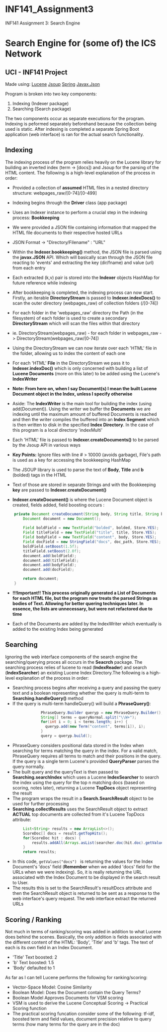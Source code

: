 # INF141_Assignment3
INF141 Assignment 3: Search Engine


# Search Engine for (some of) the ICS Network 
## UCI - INF141 Project
Made using:
[Lucene](https://lucene.apache.org/core/)
[Jsoup](https://jsoup.org/)
[Spring](https://spring.io)
[Javax.Json](https://docs.oracle.com/javaee/7/api/javax/json/package-summary.html)


Program is broken into two key components:
1. Indexing (Indexer package)
2. Searching (Search package)

The two components occur as separate executions for the program. Indexing is peformed separately beforehand because the collection being used is static. After indexing is completed a separate Spring Boot application (web interface) is ran for the actual search functionality.

## Indexing

The indexing process of the program relies heavily on the Lucene library for building an inverted index (term -> [docs]) and Jsoup for the parsing of the HTML content. The following is a high-level explanation of the process in order:

* Provided a collection of **assumed** HTML files in a nested directory structure: webpages_raw/[0-74]/[0-499]
* Indexing begins through the **Driver** class (app package)
* Uses an Indexer instance to perform a crucial step in the indexing process: **Bookkeeping**
* We were provided a JSON file containing information that mapped the HTML file documents to their respective hosted URLs
* JSON Format -> "Directory/Filename" : "URL"
* Within the **Indexer.bookkeeping()** method, the JSON file is parsed using the **javax.JSON** API. Which will basically scan through the JSON file reacting to 'events' and extracting the key (dir/fname) and value (url) from each entry
* Each extracted (k,v) pair is stored into the **Indexer** objects HashMap for future reference while indexing
* After bookkeeping is completed, the indexing process can now start. Firstly, an iterable **DirectoryStream** is passed to **Indexer.indexDocs()** to scan the outer directory (webpages_raw) of collection folders (/[0-74])
* For each folder in the 'webpages_raw' directory the Path (in the filesystem) of each folder is used to create a secondary **DirectoryStream** which will scan the files within that directory
* ie. DirectoryStream(webpages_raw) - for each folder in webpages_raw -> DirectoryStream(webpages_raw/[0-74])
* Using the DirectoryStream we can now iterate over each 'HTML' file in the folder, allowing us to index the content of each one
* For each 'HTML' **File** in the DirectoryStream we pass it to **Indexer.indexDoc()** which is only concerned with building a list of **Lucene Documents** (more on this later) to be added using the Lucene's **IndexWriter**

* **Note: From here on, when I say Document(s) I mean the built Lucene Document object in the Index, unless I specify otherwise**
* Aside: The **IndexWriter** is the main tool for building the index (using add(Document)). Using the writer we buffer the **Documents** we are indexing until the maximum amount of buffered Documents is reached and then the writer compiles the buffered into an **Index Segment** which is then written to disk in the specified **Index Directory**. In the case of this program is a local directory 'indexMulti'

* Each 'HTML' file is passed to **Indexer.createDocuments()** to be parsed by the Jsoup API in various ways
* **Key Points:** Ignore files with line # > 10000 (avoids garbage), File's path is used as a key for accessing the bookkeeping HashMap
* The JSOUP library is used to parse the text of **Body**, **Title** and **b** (bolded) tags in the HTML
* Text of those are stored in separate Strings and with the Bookkeeping **key** are passed to **Indexer.createDocument()**
* **Indexer.createDocument()** is where the Lucene Document object is created, fields added, field boosting occurs :

``` java
	private Document createDocument(String body, String title, String bolded, String doc_path) throws IOException {
		Document document = new Document();
		
		Field boldField = new TextField("bolded", bolded, Store.YES);
		Field titleField = new TextField("title", title, Store.YES);
		Field bodyField = new TextField("content", body, Store.YES);
		Field docField = new StringField("docs", doc_path, Store.YES);
		boldField.setBoost(1.5f);
		titleField.setBoost(2.0f);
		document.add(boldField);
		document.add(titleField);
		document.add(bodyField);
		document.add(docField);

		return document;
	}
```

* **!!!Important!! This process originally generated a List of Documents for each HTML file, but the program now treats the parsed Strings as bodies of Text. Allowing for better quering techniques later. In essence, the lists are unnecessary, but were not refactored due to time**

* Each of the Documents are added by the IndexWriter which eventually is added to the existing Index being generated

## Searching

Ignoring the web interface components of the search engine the searching/querying proces all occurs in the **Seacrch** package.
The searching process relies of lucene to read (**IndexReader**) and search (**IndexSearcher**) an existing Lucene Index Directory.The following is a high-level explanation of the process in order:

* Searching process begins after receiving a query and passing the query text and a boolean representing whether the query is multi-term to **Searching.handleQuery()** method
* If the query is multi-term handleQuery() will build a **PhraseQuery()**:
```java
                PhraseQuery.Builder queryp = new PhraseQuery.Builder();
                String[] terms = queryNormal.split("\\W+");
                for(int i = 0; i < terms.length; i++) {
                  queryp.add(new Term("content", terms[i]), i);
                }
                query = queryp.build();
```
* PhraseQuery considers positional data stored in the Index when searching for terms matching the query in the index. For a valid match, PhraseQuery requires all terms to match and their positions in the query. If the query is a single term Lucene's provided **QueryParser** parses the query normally.
* The built query and the queryText is then passed to **Searching.searchIndex** which uses a Lucene **IndexSearcher** to search the index using the query for the top n matching docs (based on scoring, notes later), returning a Lucene **TopDocs** object representing the result
* The program wraps the result in a **Search.SearchResult** object to be used for further processing
* **Searching.collectResults** uses the SearchResult object to extract **ACTUAL** top documents are collected from it's Lucene TopDocs attribute:

```java
		List<String> results = new ArrayList<>();
		ScoreDoc[] docs = result.getTopHits();
		for(ScoreDoc hit : docs) {
			results.addAll(Arrays.asList(searcher.doc(hit.doc).getValues("docs")));	
		}
		return results;
```
* In this code, ```getValues("docs") ``` is returning the values for the Index Document's 'docs' field (**Remember** when we added 'docs' field for the URLs when we were indexing). So, it is really returning the URL associated with the Index Document to be displayed in the search result to User.
* The results this is set to the SearchResult's resultDocs attribute and then the SearchResult object is returned to be sent as a response to the web interface's query request. The web interface extract the returned URLs 

## Scoring / Ranking

Not much in terms of ranking/scoring was added in addition to what Lucene does behind the scenes. Basically, the only addition is fields associated with the different content of the HTML: 'Body', 'Title' and 'b' tags. The text of each is its own field in an Index Document.
* 'Title' Text boosted: 2
* 'b' Text boosted: 1.5
* 'Body' defaulted to 1

As far as I can tell Lucene performs the following for ranking/scoring:
* Vector-Space Model: Cosine Similarity
* Boolean Model: Does the Document contain the Query Terms?
* Boolean Model Approves Documents for VSM scoring
* VSM is used to derive the Lucene Conceptual Scoring -> Practical Scoring function
* The practical scoring funcation consider some of the following: tf-idf, boosted term and field values, document precision relative to query terms (how many terms for the query are in the doc)



